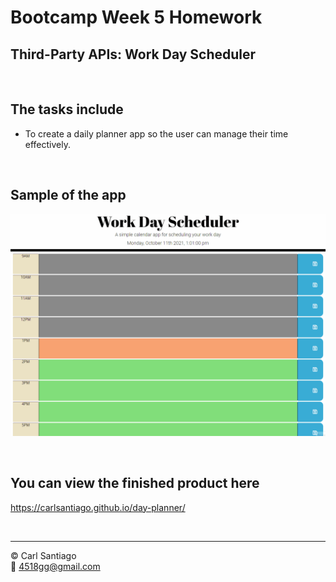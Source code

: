 # Bootcamp Week 5 Homework

## Third-Party APIs: Work Day Scheduler

<br/>

## The tasks include

- To create a daily planner app so the user can manage their time effectively.

<br/>

## Sample of the app

![Sample](./assets/day-planner.gif)

<br/>

## You can view the finished product here

https://carlsantiago.github.io/day-planner/

<br/>

---

© Carl Santiago\
📧 4518gg@gmail.com
